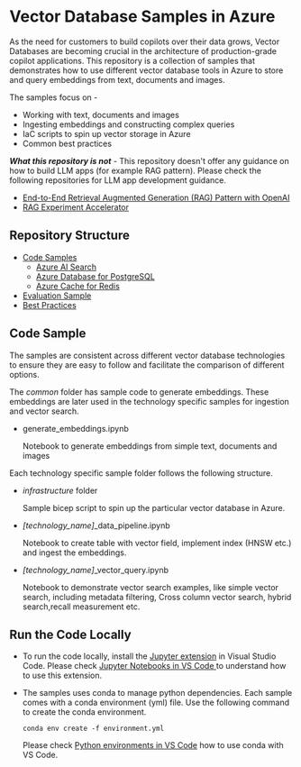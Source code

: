 # Vector Database Samples in Azure

As the need for customers to build copilots over their data grows, Vector Databases are becoming crucial in the architecture of production-grade copilot applications. This repository is a collection of samples that demonstrates how to use different vector database tools in Azure to store and query embeddings from text, documents and images.

The samples focus on -

- Working with text, documents and images
- Ingesting embeddings and constructing complex queries
- IaC scripts to spin up vector storage in Azure
- Common best practices

***What this repository is not*** - This repository doesn't offer any guidance on how to build LLM apps (for example RAG pattern). Please check the following repositories for LLM app development guidance.

- [End-to-End Retrieval Augmented Generation (RAG) Pattern with OpenAI](https://github.com/microsoft/rag-openai)
- [RAG Experiment Accelerator](https://github.com/microsoft/rag-experiment-accelerator)

## Repository Structure

- [Code Samples](#code-sample)
  - [Azure AI Search](./azure_ai_search/README.md)
  - [Azure Database for PostgreSQL](azure_postgresql/README.md)
  - [Azure Cache for Redis](./azure_redis_cache/README.md)
- [Evaluation Sample](./evaluation/README.md)
- [Best Practices](./best_practices/README.md)

## Code Sample

The samples are consistent across different vector database technologies to ensure they are easy to follow and facilitate the comparison of different options.

The *common* folder has sample code to generate embeddings. These embeddings are later used in the technology specific samples for ingestion and vector search.

- generate_embeddings.ipynb

  Notebook to generate embeddings from simple text, documents and images

Each technology specific sample folder follows the following structure.

- _infrastructure_ folder

  Sample bicep script to spin up the particular vector database in Azure.
- *[technology_name]*_data_pipeline.ipynb

  Notebook to create table with vector field, implement index (HNSW etc.) and ingest the embeddings.

- *[technology_name]*_vector_query.ipynb

  Notebook to demonstrate vector search examples, like simple vector search, including metadata filtering, Cross column vector search, hybrid search,recall measurement etc.

## Run the Code Locally

- To run the code locally, install the [Jupyter extension](https://marketplace.visualstudio.com/items?itemName=ms-toolsai.jupyter) in Visual Studio Code. Please check [Jupyter Notebooks in VS Code
](https://code.visualstudio.com/docs/datascience/jupyter-notebooks) to understand how to use this extension.

- The samples uses conda to manage python dependencies. Each sample comes with a conda environment (yml) file. Use the following command to create the conda environment.

    `conda env create -f environment.yml`

  Please check [Python environments in VS Code](https://code.visualstudio.com/docs/python/environments) how to use conda with VS Code.
